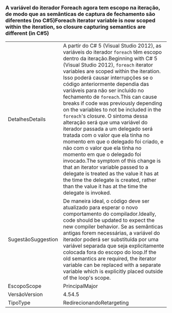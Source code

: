 ### <a name="foreach-iterator-variable-is-now-scoped-within-the-iteration-so-closure-capturing-semantics-are-different-in-c5"></a><span data-ttu-id="c5870-101">A variável do iterador Foreach agora tem escopo na iteração, de modo que as semânticas de captura de fechamento são diferentes (no C#5)</span><span class="sxs-lookup"><span data-stu-id="c5870-101">Foreach iterator variable is now scoped within the iteration, so closure capturing semantics are different (in C#5)</span></span>

|   |   |
|---|---|
|<span data-ttu-id="c5870-102">Detalhes</span><span class="sxs-lookup"><span data-stu-id="c5870-102">Details</span></span>|<span data-ttu-id="c5870-103">A partir do C# 5 (Visual Studio 2012), as variáveis do iterador <code>foreach</code> têm escopo dentro da iteração.</span><span class="sxs-lookup"><span data-stu-id="c5870-103">Beginning with C# 5 (Visual Studio 2012), <code>foreach</code> iterator variables are scoped within the iteration.</span></span> <span data-ttu-id="c5870-104">Isso poderá causar interrupções se o código anteriormente dependia das variáveis para não ser incluído no fechamento de <code>foreach</code>.</span><span class="sxs-lookup"><span data-stu-id="c5870-104">This can cause breaks if code was previously depending on the variables to not be included in the <code>foreach</code>'s closure.</span></span> <span data-ttu-id="c5870-105">O sintoma dessa alteração será que uma variável do iterador passada a um delegado será tratada com o valor que ela tinha no momento em que o delegado foi criado, e não com o valor que ela tinha no momento em que o delegado foi invocado.</span><span class="sxs-lookup"><span data-stu-id="c5870-105">The symptom of this change is that an iterator variable passed to a delegate is treated as the value it has at the time the delegate is created, rather than the value it has at the time the delegate is invoked.</span></span>|
|<span data-ttu-id="c5870-106">Sugestão</span><span class="sxs-lookup"><span data-stu-id="c5870-106">Suggestion</span></span>|<span data-ttu-id="c5870-107">De maneira ideal, o código deve ser atualizado para esperar o novo comportamento do compilador.</span><span class="sxs-lookup"><span data-stu-id="c5870-107">Ideally, code should be updated to expect the new compiler behavior.</span></span> <span data-ttu-id="c5870-108">Se as semânticas antigas forem necessárias, a variável do iterador poderá ser substituída por uma variável separada que seja explicitamente colocada fora do escopo do loop.</span><span class="sxs-lookup"><span data-stu-id="c5870-108">If the old semantics are required, the iterator variable can be replaced with a separate variable which is explicitly placed outside of the loop's scope.</span></span>|
|<span data-ttu-id="c5870-109">Escopo</span><span class="sxs-lookup"><span data-stu-id="c5870-109">Scope</span></span>|<span data-ttu-id="c5870-110">Principal</span><span class="sxs-lookup"><span data-stu-id="c5870-110">Major</span></span>|
|<span data-ttu-id="c5870-111">Versão</span><span class="sxs-lookup"><span data-stu-id="c5870-111">Version</span></span>|<span data-ttu-id="c5870-112">4.5</span><span class="sxs-lookup"><span data-stu-id="c5870-112">4.5</span></span>|
|<span data-ttu-id="c5870-113">Tipo</span><span class="sxs-lookup"><span data-stu-id="c5870-113">Type</span></span>|<span data-ttu-id="c5870-114">Redirecionando</span><span class="sxs-lookup"><span data-stu-id="c5870-114">Retargeting</span></span>|

